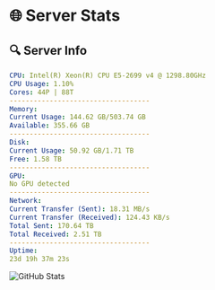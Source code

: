 # 🌐 Server Stats
## 🔍 Server Info
```yaml
CPU: Intel(R) Xeon(R) CPU E5-2699 v4 @ 1298.80GHz
CPU Usage: 1.10%
Cores: 44P | 88T
-----------------------------------
Memory:
Current Usage: 144.62 GB/503.74 GB
Available: 355.66 GB
-----------------------------------
Disk:
Current Usage: 50.92 GB/1.71 TB
Free: 1.58 TB
-----------------------------------
GPU:
No GPU detected
-----------------------------------
Network:
Current Transfer (Sent): 18.31 MB/s
Current Transfer (Received): 124.43 KB/s
Total Sent: 170.64 TB
Total Received: 2.51 TB
-----------------------------------
Uptime:
23d 19h 37m 23s
```
![GitHub Stats](https://img.shields.io/badge/Updated-2025-03-03_18:20:41-blue)